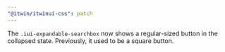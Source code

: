 ```yaml
---
"@itwin/itwinui-css": patch
---
```


The `.iui-expandable-searchbox` now shows a regular-sized button in the collapsed state. Previously, it used to be a square button.
